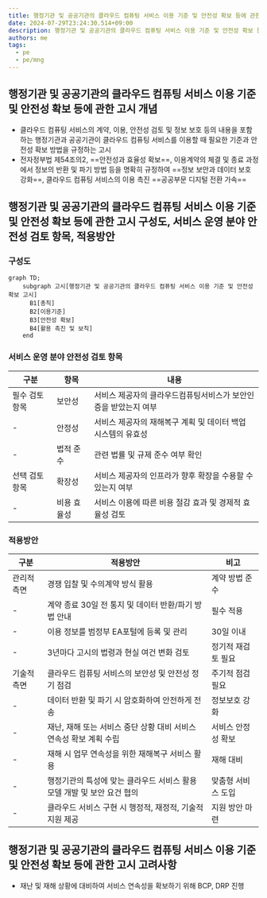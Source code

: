 ```yaml
---
title: 행정기관 및 공공기관의 클라우드 컴퓨팅 서비스 이용 기준 및 안전성 확보 등에 관한 고시
date: 2024-07-29T23:24:30.514+09:00
description: 행정기관 및 공공기관의 클라우드 컴퓨팅 서비스 이용 기준 및 안전성 확보 등에 관한 고시
authors: me
tags: 
  - pe
  - pe/mng 
---
```


## 행정기관 및 공공기관의 클라우드 컴퓨팅 서비스 이용 기준 및 안전성 확보 등에 관한 고시 개념

- 클라우드 컴퓨팅 서비스의 계약, 이용, 안전성 검토 및 정보 보호 등의 내용을 포함하는 행정기관과 공공기관이 클라우드 컴퓨팅 서비스를 이용할 때 필요한 기준과 안전성 확보 방법을 규정하는 고시
- 전자정부법 제54조의2, ==안전성과 효율성 확보==, 이용계약의 체결 및 종료 과정에서 정보의 반환 및 파기 방법 등을 명확히 규정하여 ==정보 보안과 데이터 보호 강화==, 클라우드 컴퓨팅 서비스의 이용 촉진 ==공공부문 디지털 전환 가속==

## 행정기관 및 공공기관의 클라우드 컴퓨팅 서비스 이용 기준 및 안전성 확보 등에 관한 고시 구성도, 서비스 운영 분야 안전성 검토 항목, 적용방안

### 구성도

```mermaid
graph TD;
    subgraph 고시[행정기관 및 공공기관의 클라우드 컴퓨팅 서비스 이용 기준 및 안전성 확보 고시]
      B1[총칙]
      B2[이용기준]
      B3[안전성 확보]
      B4[활용 촉진 및 보칙]
    end
```

### 서비스 운영 분야 안전성 검토 항목

| 구분 | 항목 | 내용 |
| --- | --- | --- |
| 필수 검토 항목 | 보안성 | 서비스 제공자의 클라우드컴퓨팅서비스가 보안인증을 받았는지 여부 |
| - | 안정성 | 서비스 제공자의 재해복구 계획 및 데이터 백업 시스템의 유효성 |
| - | 법적 준수 | 관련 법률 및 규제 준수 여부 확인|
| 선택 검토 항목 | 확장성 | 서비스 제공자의 인프라가 향후 확장을 수용할 수 있는지 여부 |
| - | 비용 효율성 | 서비스 이용에 따른 비용 절감 효과 및 경제적 효율성 검토  |

### 적용방안

| 구분 | 적용방안 | 비고 |
| --- | --- | --- |
| 관리적 측면  | 경쟁 입찰 및 수의계약 방식 활용  | 계약 방법 준수 |
| - | 계약 종료 30일 전 통지 및 데이터 반환/파기 방법 안내  | 필수 적용 |
| - | 이용 정보를 범정부 EA포털에 등록 및 관리   | 30일 이내 |
| - | 3년마다 고시의 법령과 현실 여건 변화 검토  | 정기적 재검토 필요 |
| 기술적 측면  | 클라우드 컴퓨팅 서비스의 보안성 및 안전성 정기 점검  | 주기적 점검 필요  |
| - | 데이터 반환 및 파기 시 암호화하여 안전하게 전송 | 정보보호 강화|
| - | 재난, 재해 또는 서비스 중단 상황 대비 서비스 연속성 확보 계획 수립  | 서비스 안정성 확보 |
| - | 재해 시 업무 연속성을 위한 재해복구 서비스 활용 | 재해 대비|
| - | 행정기관의 특성에 맞는 클라우드 서비스 활용 모델 개발 및 보안 요건 협의  | 맞춤형 서비스 도입 |
| - | 클라우드 서비스 구현 시 행정적, 재정적, 기술적 지원 제공  | 지원 방안 마련|

## 행정기관 및 공공기관의 클라우드 컴퓨팅 서비스 이용 기준 및 안전성 확보 등에 관한 고시 고려사항

- 재난 및 재해 상황에 대비하여 서비스 연속성을 확보하기 위해 BCP, DRP 진행
